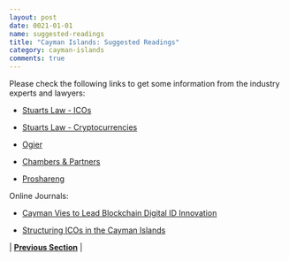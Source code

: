 ```yaml
---
layout: post
date: 0021-01-01
name: suggested-readings
title: "Cayman Islands: Suggested Readings"
category: cayman-islands
comments: true
---
```


Please check the following links to get some information from the industry experts and lawyers:

- [Stuarts Law - ICOs](https://www.stuartslaw.com/cms/document/Initial_Coin_Offerings_in_the_Cayman_Islands.pdf)

- [Stuarts Law - Cryptocurrencies](https://www.stuartslaw.com/site/resources/publications_legal_updates/latest_news/cryptocurrency_cayman_islands)

- [Ogier](http://www.ogier.com/publications/building-blocks-for-icos-in-the-cayman-islands)

- [Chambers & Partners](https://practiceguides.chambersandpartners.com/practice-guides/fintech-2018/cayman-islands/4-legal-infrastructure-non-regulatory)

- [Proshareng](https://www.proshareng.com/news/%20BlockChain%20&%20Cryptos/Structuring-an-ICO-through-the-Cayman-Islands/37141)

Online Journals: 

- [Cayman Vies to Lead Blockchain Digital ID Innovation](http://www.journal.ky/2017/10/10/cayman-vies-to-lead-blockchain-digital-id-innovation/)

- [Structuring ICOs in the Cayman Islands](http://www.cayman.finance/2017/10/structuring-ico-cayman-islands/)





| **[Previous Section]( https://neo-project.github.io/global-blockchain-compliance-hub//cayman-islands/cayman-islands-nullify-smart-contracts.html)** |
